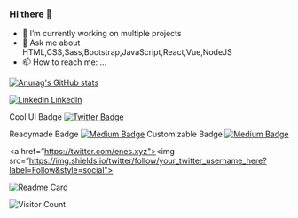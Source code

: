 ### Hi there 👋
- 🔭 I’m currently working on multiple projects
- 💬 Ask me about HTML,CSS,Sass,Bootstrap,JavaScript,React,Vue,NodeJS
- 📫 How to reach me: ...

[![Anurag's GitHub stats](https://github-readme-stats.vercel.app/api?username=enes-dev&show_icons=true&theme=radical)](https://github.com/anuraghazra/github-readme-stats)

[![Linkedin](https://i.stack.imgur.com/gVE0j.png) LinkedIn](https://www.linkedin.com/in/enes-inan-201b211a0/)
&nbsp;

Cool UI Badge
[![Twitter Badge](https://badgen.net/badge/icon/twitter?icon=twitter&label)](https://twitter.com/username)

Readymade Badge
[![Medium Badge](https://badgen.net/badge/icon/medium?icon=medium&label)](https://medium.com/@username)
Customizable Badge
[![Medium Badge](https://img.shields.io/badge/@username-black?style=flat&logo=medium&logoColor=white&link=https://medium.com/@username)](https://medium.com/@username)

<a href=”https://twitter.com/enes.xyz"><img src=”https://img.shields.io/twitter/follow/your_twitter_username_here?label=Follow&style=social"></a>



[![Readme Card](https://github-readme-stats.vercel.app/api/pin/?username=enes-dev&repo=Go-port-scanner)](https://github.com/enes-dev/vue-todo)

![Visitor Count](https://profile-counter.glitch.me/{enes-dev}/count.svg)
<!--
**enes-dev/enes-dev** is a ✨ _special_ ✨ repository because its `README.md` (this file) appears on your GitHub profile.

Here are some ideas to get you started:

- 🔭 I’m currently working on ...
- 🌱 I’m currently learning ...
- 👯 I’m looking to collaborate on ...
- 🤔 I’m looking for help with ...
- 💬 Ask me about ...
- 📫 How to reach me: ...
- 😄 Pronouns: ...
- ⚡ Fun fact: ...
-->
